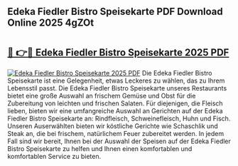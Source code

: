 ## Edeka Fiedler Bistro Speisekarte PDF Download Online 2025 4gZOt

# <h2><a href="http://gcbng5.nevu.top/?p=Edeka+Fiedler+Bistro+Speisekarte">🔗 👉🔴 Edeka Fiedler Bistro Speisekarte 2025 PDF</a></h2>

[![Edeka Fiedler Bistro Speisekarte 2025 PDF](https://i.imgur.com/dBaPXMq.png)](http://gcbng5.nevu.top/?p=Edeka+Fiedler+Bistro+Speisekarte)
Die Edeka Fiedler Bistro Speisekarte ist eine Gelegenheit, etwas Leckeres zu wählen, das zu Ihrem Lebensstil passt. Die Edeka Fiedler Bistro Speisekarte unseres Restaurants bietet eine große Auswahl an frischem Gemüse und Obst für die Zubereitung von leichten und frischen Salaten. Für diejenigen, die Fleisch lieben, bieten wir eine umfangreiche Auswahl an Gerichten auf der Edeka Fiedler Bistro Speisekarte an: Rindfleisch, Schweinefleisch, Huhn und Fisch. Unseren Auserwählten bieten wir köstliche Gerichte wie Schaschlik und Steak an, die bei frischem, natürlichem Feuer zubereitet werden. In jedem Fall sind wir bereit, Ihnen bei der Auswahl der Speisen auf der Edeka Fiedler Bistro Speisekarte zu helfen und Ihnen einen komfortablen und komfortablen Service zu bieten.
